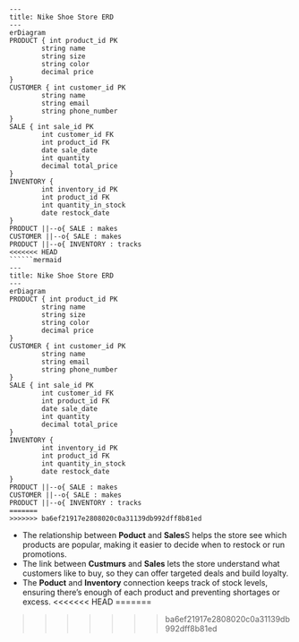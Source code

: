 ```mermaid
---
title: Nike Shoe Store ERD
---
erDiagram 
PRODUCT { int product_id PK
        string name
        string size
        string color
        decimal price
} 
CUSTOMER { int customer_id PK
        string name
        string email
        string phone_number
} 
SALE { int sale_id PK
        int customer_id FK
        int product_id FK
        date sale_date
        int quantity
        decimal total_price
} 
INVENTORY { 
        int inventory_id PK
        int product_id FK
        int quantity_in_stock
        date restock_date
}
PRODUCT ||--o{ SALE : makes
CUSTOMER ||--o{ SALE : makes
PRODUCT ||--o{ INVENTORY : tracks
<<<<<<< HEAD
``````mermaid
---
title: Nike Shoe Store ERD
---
erDiagram 
PRODUCT { int product_id PK
        string name
        string size
        string color
        decimal price
} 
CUSTOMER { int customer_id PK
        string name
        string email
        string phone_number
} 
SALE { int sale_id PK
        int customer_id FK
        int product_id FK
        date sale_date
        int quantity
        decimal total_price
} 
INVENTORY { 
        int inventory_id PK
        int product_id FK
        int quantity_in_stock
        date restock_date
}
PRODUCT ||--o{ SALE : makes
CUSTOMER ||--o{ SALE : makes
PRODUCT ||--o{ INVENTORY : tracks
=======
>>>>>>> ba6ef21917e2808020c0a31139db992dff8b81ed

``` 
* The relationship between **Poduct** and **Sales**S helps the store see which products are popular, making it easier to decide when to restock or run promotions.
* The link between **Custmurs** and **Sales** lets the store understand what customers like to buy, so they can offer targeted deals and build loyalty.
* The **Poduct** and **Inventory** connection keeps track of stock levels, ensuring there’s enough of each product and preventing shortages or excess.
<<<<<<< HEAD
=======

>>>>>>> ba6ef21917e2808020c0a31139db992dff8b81ed
